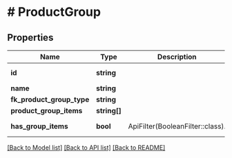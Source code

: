 # # ProductGroup

## Properties

Name | Type | Description | Notes
------------ | ------------- | ------------- | -------------
**id** | **string** |  | [optional] [readonly]
**name** | **string** |  | [optional]
**fk_product_group_type** | **string** |  | [optional]
**product_group_items** | **string[]** |  | [optional]
**has_group_items** | **bool** | ApiFilter(BooleanFilter::class). | [optional] [readonly]

[[Back to Model list]](../../README.md#models) [[Back to API list]](../../README.md#endpoints) [[Back to README]](../../README.md)
